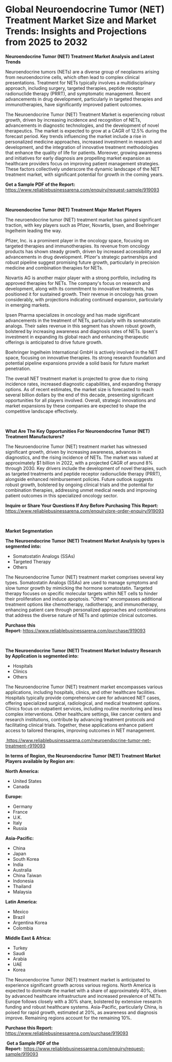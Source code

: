 <p><h1>Global Neuroendocrine Tumor (NET) Treatment Market Size and Market Trends: Insights and Projections from 2025 to 2032</h1></p><p><strong>Neuroendocrine Tumor (NET) Treatment Market Analysis and Latest Trends</strong></p>
<p><p>Neuroendocrine tumors (NETs) are a diverse group of neoplasms arising from neuroendocrine cells, which often lead to complex clinical presentations. Treatment for NETs typically involves a multidisciplinary approach, including surgery, targeted therapies, peptide receptor radionuclide therapy (PRRT), and symptomatic management. Recent advancements in drug development, particularly in targeted therapies and immunotherapies, have significantly improved patient outcomes.</p><p>The Neuroendocrine Tumor (NET) Treatment Market is experiencing robust growth, driven by increasing incidence and recognition of NETs, advancements in diagnostic technologies, and the development of novel therapeutics. The market is expected to grow at a CAGR of 12.5% during the forecast period. Key trends influencing the market include a rise in personalized medicine approaches, increased investment in research and development, and the integration of innovative treatment methodologies that enhance the quality of life for patients. Moreover, growing awareness and initiatives for early diagnosis are propelling market expansion as healthcare providers focus on improving patient management strategies. These factors collectively underscore the dynamic landscape of the NET treatment market, with significant potential for growth in the coming years.</p></p>
<p><strong>Get a Sample PDF of the Report:&nbsp;</strong> <a href="https://www.reliablebusinessarena.com/enquiry/request-sample/919093?utm_campaign=3268&utm_medium=2&utm_source=Github&utm_content=ia&utm_term=13042025&utm_id=neuroendocrine-tumor-net-treatment">https://www.reliablebusinessarena.com/enquiry/request-sample/919093</a></p>
<p>&nbsp;</p>
<p><strong>Neuroendocrine Tumor (NET) Treatment Major Market Players</strong></p>
<p><p>The neuroendocrine tumor (NET) treatment market has gained significant traction, with key players such as Pfizer, Novartis, Ipsen, and Boehringer Ingelheim leading the way. </p><p>Pfizer, Inc. is a prominent player in the oncology space, focusing on targeted therapies and immunotherapies. Its revenue from oncology products has shown steady growth, driven by increased accessibility and advancements in drug development. Pfizer's strategic partnerships and robust pipeline suggest promising future growth, particularly in precision medicine and combination therapies for NETs.</p><p>Novartis AG is another major player with a strong portfolio, including its approved therapies for NETs. The company's focus on research and development, along with its commitment to innovative treatments, has positioned it for sustained growth. Their revenue in oncology has grown considerably, with projections indicating continued expansion, particularly in emerging markets.</p><p>Ipsen Pharma specializes in oncology and has made significant advancements in the treatment of NETs, particularly with its somatostatin analogs. Their sales revenue in this segment has shown robust growth, bolstered by increasing awareness and diagnosis rates of NETs. Ipsen's investment in expanding its global reach and enhancing therapeutic offerings is anticipated to drive future growth.</p><p>Boehringer Ingelheim International GmbH is actively involved in the NET space, focusing on innovative therapies. Its strong research foundation and potential pipeline expansions provide a solid basis for future market penetration.</p><p>The overall NET treatment market is projected to grow due to rising incidence rates, increased diagnostic capabilities, and expanding therapy options. As of recent estimates, the market size is forecasted to reach several billion dollars by the end of this decade, presenting significant opportunities for all players involved. Overall, strategic innovations and market expansions by these companies are expected to shape the competitive landscape effectively.</p></p>
<p>&nbsp;</p>
<p><strong>What Are The Key Opportunities For Neuroendocrine Tumor (NET) Treatment Manufacturers?</strong></p>
<p><p>The Neuroendocrine Tumor (NET) treatment market has witnessed significant growth, driven by increasing awareness, advances in diagnostics, and the rising incidence of NETs. The market was valued at approximately $1 billion in 2022, with a projected CAGR of around 8% through 2030. Key drivers include the development of novel therapies, such as targeted treatments and peptide receptor radionuclide therapy (PRRT), alongside enhanced reimbursement policies. Future outlook suggests robust growth, bolstered by ongoing clinical trials and the potential for combination therapies, addressing unmet medical needs and improving patient outcomes in this specialized oncology sector.</p></p>
<p><strong>Inquire or Share Your Questions If Any Before Purchasing This Report:</strong> <a href="https://www.reliablebusinessarena.com/enquiry/pre-order-enquiry/919093?utm_campaign=3268&utm_medium=2&utm_source=Github&utm_content=ia&utm_term=13042025&utm_id=neuroendocrine-tumor-net-treatment">https://www.reliablebusinessarena.com/enquiry/pre-order-enquiry/919093</a></p>
<p>&nbsp;</p>
<p><strong>Market Segmentation</strong></p>
<p><strong>The Neuroendocrine Tumor (NET) Treatment Market Analysis by types is segmented into:</strong></p>
<p><ul><li>Somatostatin Analogs (SSAs)</li><li>Targeted Therapy</li><li>Others</li></ul></p>
<p><p>The Neuroendocrine Tumor (NET) treatment market comprises several key types. Somatostatin Analogs (SSAs) are used to manage symptoms and slow tumor growth by mimicking the hormone somatostatin. Targeted therapy focuses on specific molecular targets within NET cells to hinder their proliferation and induce apoptosis. "Others" encompasses additional treatment options like chemotherapy, radiotherapy, and immunotherapy, enhancing patient care through personalized approaches and combinations that address the diverse nature of NETs and optimize clinical outcomes.</p></p>
<p><strong>Purchase this Report:&nbsp;</strong><a href="https://www.reliablebusinessarena.com/purchase/919093?utm_campaign=3268&utm_medium=2&utm_source=Github&utm_content=ia&utm_term=13042025&utm_id=neuroendocrine-tumor-net-treatment">https://www.reliablebusinessarena.com/purchase/919093</a></p>
<p>&nbsp;</p>
<p><strong>The Neuroendocrine Tumor (NET) Treatment Market Industry Research by Application is segmented into:</strong></p>
<p><ul><li>Hospitals</li><li>Clinics</li><li>Others</li></ul></p>
<p><p>The Neuroendocrine Tumor (NET) treatment market encompasses various applications, including hospitals, clinics, and other healthcare facilities. Hospitals typically provide comprehensive care for advanced NET cases, offering specialized surgical, radiological, and medical treatment options. Clinics focus on outpatient services, including routine monitoring and less complex interventions. Other healthcare settings, like cancer centers and research institutions, contribute by advancing treatment protocols and facilitating clinical trials. Together, these applications enhance patient access to tailored therapies, improving outcomes in NET management.</p></p>
<p><a href="https://www.reliablebusinessarena.com/neuroendocrine-tumor-net-treatment-r919093?utm_campaign=3268&utm_medium=2&utm_source=Github&utm_content=ia&utm_term=13042025&utm_id=neuroendocrine-tumor-net-treatment">&nbsp;https://www.reliablebusinessarena.com/neuroendocrine-tumor-net-treatment-r919093</a></p>
<p><strong>In terms of Region, the Neuroendocrine Tumor (NET) Treatment Market Players available by Region are:</strong></p>
<p>
    <p> <strong> North America: </strong>
        <ul>
            <li>United States</li>
            <li>Canada</li>
        </ul>
        </p> 
    <p> <strong> Europe: </strong>
        <ul>
            <li>Germany</li>
            <li>France</li>
            <li>U.K.</li>
            <li>Italy</li>
            <li>Russia</li>
        </ul>
        </p> 
    <p> <strong> Asia-Pacific: </strong>
        <ul>
            <li>China</li>
            <li>Japan</li>
            <li>South Korea</li>
            <li>India</li>
            <li>Australia</li>
            <li>China Taiwan</li>
            <li>Indonesia</li>
            <li>Thailand</li>
            <li>Malaysia</li>
        </ul>
        </p> 
    <p> <strong> Latin America: </strong>
        <ul>
            <li>Mexico</li>
            <li>Brazil</li>
            <li>Argentina Korea</li>
            <li>Colombia</li>
        </ul>
        </p> 
    <p> <strong> Middle East & Africa: </strong>
        <ul>
            <li>Turkey</li>
            <li>Saudi</li>
            <li>Arabia</li>
            <li>UAE</li>
            <li>Korea</li>
        </ul>
    </p>
    </p>
<p><p>The Neuroendocrine Tumor (NET) treatment market is anticipated to experience significant growth across various regions. North America is expected to dominate the market with a share of approximately 40%, driven by advanced healthcare infrastructure and increased prevalence of NETs. Europe follows closely with a 30% share, bolstered by extensive research funding and robust healthcare systems. Asia-Pacific, particularly China, is poised for rapid growth, estimated at 20%, as awareness and diagnosis improve. Remaining regions account for the remaining 10%.</p></p>
<p><strong>Purchase this Report: </strong><a href="https://www.reliablebusinessarena.com/purchase/919093?utm_campaign=3268&utm_medium=2&utm_source=Github&utm_content=ia&utm_term=13042025&utm_id=neuroendocrine-tumor-net-treatment">https://www.reliablebusinessarena.com/purchase/919093</a></p>
<p>&nbsp;<strong>Get a Sample PDF of the Report:&nbsp;&nbsp;</strong><a href="https://www.reliablebusinessarena.com/enquiry/request-sample/919093?utm_campaign=3268&utm_medium=2&utm_source=Github&utm_content=ia&utm_term=13042025&utm_id=neuroendocrine-tumor-net-treatment">https://www.reliablebusinessarena.com/enquiry/request-sample/919093</a></p>
<p><strong></strong></p>
<p><p></p><p></p><p></p></p>